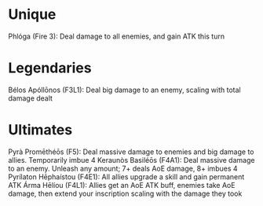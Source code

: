 # Unique
Phlóga (Fire 3): Deal damage to all enemies, and gain ATK this turn
# Legendaries
Bélos Apóllōnos (F3L1): Deal big damage to an enemy, scaling with total damage dealt

# Ultimates
Pyrà Promēthéōs (F5): Deal massive damage to enemies and big damage to allies. Temporarily imbue 4
Keraunòs Basiléōs (F4A1): Deal massive damage to an enemy. Unleash any amount; 7+ deals AoE damage, 8+ imbues 4
Pyrílaton Hēphaístou (F4E1): All allies upgrade a skill and gain permanent ATK
Árma Hēlíou (F4L1): Allies get an AoE ATK buff, enemies take AoE damage, then extend your inscription scaling with the damage they took